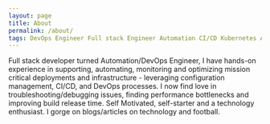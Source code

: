 ```yaml
---
layout: page
title: About
permalink: /about/
tags: DevOps Engineer Full stack Engineer Automation CI/CD Kubernetes Ansible Docker AWS Cloud Native Apps Jenkins Argocd Gocd Helm
---
```


Full stack developer turned Automation/DevOps Engineer, I have hands-on experience in supporting, automating, monitoring and optimizing mission critical deployments and infrastructure - leveraging configuration management, CI/CD, and DevOps processes.
I now find love in troubleshooting/debugging issues, finding performance bottlenecks and improving build release time. Self Motivated, self-starter and a technology enthusiast. I gorge on blogs/articles on technology and football. 
